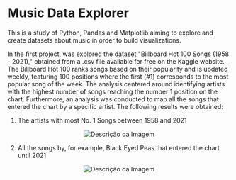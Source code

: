 # Music Data Explorer
This is a study of Python, Pandas and Matplotlib aiming to explore and create datasets about music in order to build visualizations. 

In the first project, was explored the dataset "Billboard Hot 100 Songs (1958 - 2021)," obtained from a .csv file available for free on the Kaggle website. The Billboard Hot 100 ranks songs based on their popularity and is updated weekly, featuring 100 positions where the first (#1) corresponds to the most popular song of the week. The analysis centered around identifying artists with the highest number of songs reaching the number 1 position on the chart. Furthermore, an analysis was conducted to map all the songs that entered the chart by a specific artist. The following results were obtained:

1) The artists with most No. 1 Songs between 1958 and 2021
<p align="center">
  <img src="https://github.com/mateusfch/music-data-explorer/assets/48524815/20f7184e-acc6-409a-982a-102f3a739bdd" alt="Descrição da Imagem">
</p>


2) All the songs by, for example, Black Eyed Peas that entered the chart until 2021
<p align="center">
  <img src="https://github.com/mateusfch/music-data-explorer/assets/48524815/12c32a98-656f-4c8b-a9d1-e1d1d99a02d4)" alt="Descrição da Imagem">
</p>



